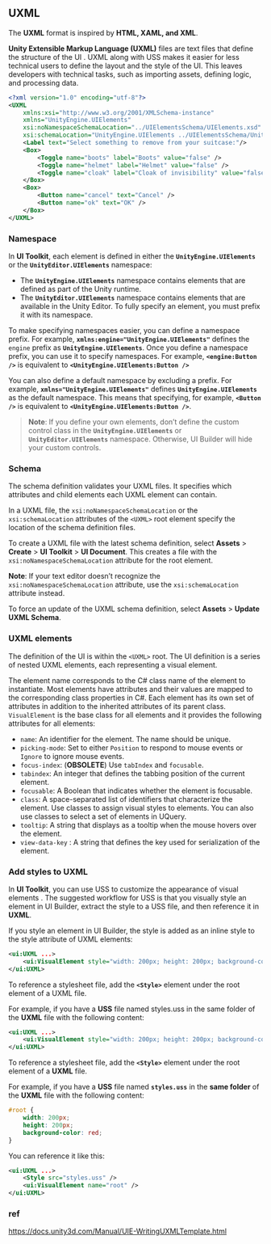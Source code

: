 ## UXML
The **UXML** format is inspired by **HTML, XAML, and XML**.

**Unity Extensible Markup Language (UXML)** files are text files that define the structure of the UI
. UXML along with USS makes it easier for less technical users to define the layout and the style of the UI. 
This leaves developers with technical tasks, such as importing assets, defining logic, and processing data.

```xml
<?xml version="1.0" encoding="utf-8"?>
<UXML
    xmlns:xsi="http://www.w3.org/2001/XMLSchema-instance"
    xmlns="UnityEngine.UIElements"
    xsi:noNamespaceSchemaLocation="../UIElementsSchema/UIElements.xsd"
    xsi:schemaLocation="UnityEngine.UIElements ../UIElementsSchema/UnityEngine.UIElements.xsd">
    <Label text="Select something to remove from your suitcase:"/>
    <Box>
        <Toggle name="boots" label="Boots" value="false" />
        <Toggle name="helmet" label="Helmet" value="false" />
        <Toggle name="cloak" label="Cloak of invisibility" value="false"/>
    </Box>
    <Box>
        <Button name="cancel" text="Cancel" />
        <Button name="ok" text="OK" />
    </Box>
</UXML>
```


### Namespace
In **UI Toolkit**, each element is defined in either the **`UnityEngine.UIElements`** or the **`UnityEditor.UIElements`** namespace:

-   The **`UnityEngine.UIElements`** namespace contains elements that are defined as part of the Unity runtime.
-   The **`UnityEditor.UIElements`** namespace contains elements that are available in the Unity Editor. To fully specify an element, you must prefix it with its namespace.

To make specifying namespaces easier, you can define a namespace prefix. For example, **`xmlns:engine="UnityEngine.UIElements"`** defines the `engine` prefix as **`UnityEngine.UIElements`**. Once you define a namespace prefix, you can use it to specify namespaces. For example, **`<engine:Button />`** is equivalent to **`<UnityEngine.UIElements:Button />`**

You can also define a default namespace by excluding a prefix. For example, **`xmlns="UnityEngine.UIElements"`** defines **`UnityEngine.UIElements`** as the default namespace. This means that specifying, for example, **`<Button />`** is equivalent to **`<UnityEngine.UIElements:Button />`**.


> **Note**: If you define your own elements, don’t define the custom control class in the **`UnityEngine.UIElements`** or **`UnityEditor.UIElements`** namespace. Otherwise, UI Builder will hide your custom controls.


### Schema

The schema definition validates your UXML files. It specifies which attributes and child elements each UXML element can contain.

In a UXML file, the `xsi:noNamespaceSchemaLocation` or the `xsi:schemaLocation` attributes of the `<UXML>` root element specify the location of the schema definition files.

To create a UXML file with the latest schema definition, select **Assets** > **Create** > **UI Toolkit** > **UI Document**. This creates a file with the `xsi:noNamespaceSchemaLocation` attribute for the root element.

**Note**: If your text editor doesn’t recognize the `xsi:noNamespaceSchemaLocation` attribute, use the `xsi:schemaLocation` attribute instead.

To force an update of the UXML schema definition, select **Assets** > **Update UXML Schema**.

### UXML elements
The definition of the UI is within the `<UXML>` root. The UI definition is a series of nested UXML elements, each representing a visual element.

The element name corresponds to the C# class name of the element to instantiate. Most elements have attributes and their values are mapped to the corresponding class properties in C#. Each element has its own set of attributes in addition to the inherited attributes of its parent class. `VisualElement` is the base class for all elements and it provides the following attributes for all elements:

-   `name`: An identifier for the element. The name should be unique.
-   `picking-mode`: Set to either `Position` to respond to mouse events or `Ignore` to ignore mouse events.
-   `focus-index`: (**OBSOLETE**) Use `tabIndex` and `focusable`.
-   `tabindex`: An integer that defines the tabbing position of the current element.
-   `focusable`: A Boolean that indicates whether the element is focusable.
-   `class`: A space-separated list of identifiers that characterize the element. Use classes to assign visual styles to elements. You can also use classes to select a set of elements in UQuery.
-   `tooltip`: A string that displays as a tooltip when the mouse hovers over the element.
-   `view-data-key` : A string that defines the key used for serialization of the element.

### Add styles to UXML
In **UI Toolkit**, you can use USS to customize the appearance of visual elements
. The suggested workflow for USS is that you visually style an element in UI Builder, extract the style to a USS file, and then reference it in **UXML**.

If you style an element in UI Builder, the style is added as an inline style to the style attribute of UXML elements:

```xml
<ui:UXML ...>
    <ui:VisualElement style="width: 200px; height: 200px; background-color: red;" />
</ui:UXML>
```

To reference a stylesheet file, add the **`<Style>`** element under the root element of a UXML file.

For example, if you have a **USS** file named styles.uss in the same folder of the **UXML** file with the following content:

```xml
<ui:UXML ...>
    <ui:VisualElement style="width: 200px; height: 200px; background-color: red;" />
</ui:UXML>
```

To reference a stylesheet file, add the **`<Style>`** element under the root element of a **UXML** file.

For example, if you have a **USS** file named **`styles.uss`** in the **same folder** of the **UXML** file with the following content:

```css
#root {
    width: 200px;
    height: 200px;
    background-color: red;
}

```

You can reference it like this:

```xml
<ui:UXML ...>
    <Style src="styles.uss" />
    <ui:VisualElement name="root" />
</ui:UXML>
```



### ref 
https://docs.unity3d.com/Manual/UIE-WritingUXMLTemplate.html

